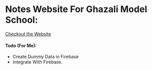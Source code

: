 # Notes Website For Ghazali Model School:

<a href="https://notes-website-gms.vercel.app/"> Checkout the Website </a>

#### Todo (For Me):
<ul>
    <li>Create Dummy Data in Firebase</li>
    <li>Integrate With Firebase.</li>
<ul>

